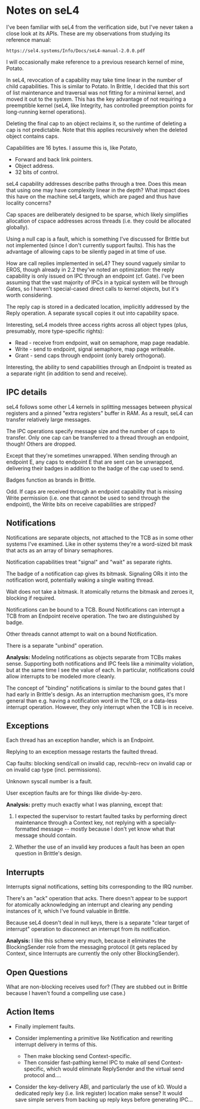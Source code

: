 Notes on seL4
=============

I've been familiar with seL4 from the verification side, but I've never taken a
close look at its APIs.  These are my observations from studying its reference
manual:

    https://sel4.systems/Info/Docs/seL4-manual-2.0.0.pdf

I will occasionally make reference to a previous research kernel of mine,
Potato.

In seL4, revocation of a capability may take time linear in the number of child
capabilities.  This is similar to Potato.  In Brittle, I decided that this sort
of list maintenance and traversal was not fitting for a minimal kernel, and
moved it out to the system.  This has the key advantage of not requiring a
preemptible kernel (seL4, like Integrity, has controlled preemption points for
long-running kernel operations).

Deleting the final cap to an object reclaims it, so the runtime of deleting a
cap is not predictable.  Note that this applies recursively when the deleted
object contains caps.


Capabilities are 16 bytes.  I assume this is, like Potato,
- Forward and back link pointers.
- Object address.
- 32 bits of control.


seL4 capability addresses describe paths through a tree.  Does this mean that
using one may have complexity linear in the depth?  What impact does this have
on the machine seL4 targets, which are paged and thus have locality concerns?

Cap spaces are deliberately designed to be sparse, which likely simplifies
allocation of cspace addresses across threads (i.e. they could be allocated
globally).

Using a null cap is a fault, which is something I've discussed for Brittle but
not implemented (since I don't currently support faults).  This has the
advantage of allowing caps to be silently paged in at time of use.




How are call replies implemented in seL4?  They sound vaguely similar to EROS,
though already in 2.2 they've noted an optimization: the reply capability is
only issued on IPC through an endpoint (cf. Gate).  I've been assuming that the
vast majority of IPCs in a typical system will be through Gates, so I haven't
special-cased direct calls to kernel objects, but it's worth considering.

The reply cap is stored in a dedicated location, implicitly addressed by the
Reply operation.  A separate syscall copies it out into capability space.

Interesting, seL4 models three access rights across all object types (plus,
presumably, more type-specific rights):
- Read - receive from endpoint, wait on semaphore, map page readable.
- Write - send to endpoint, signal semaphore, map page writeable.
- Grant - send caps through endpoint (only barely orthogonal).


Interesting, the ability to send capabilities through an Endpoint is treated as
a separate right (in addition to send and receive).


IPC details
-----------

seL4 follows some other L4 kernels in splitting messages between physical
registers and a pinned "extra registers" buffer in RAM.  As a result, seL4 can
transfer relatively large messages.

The IPC operations specify message size and the number of caps to transfer.
Only one cap can be transferred to a thread through an endpoint, though!  Others
are dropped.

Except that they're sometimes unwrapped.  When sending through an endpoint E,
any caps to endpoint E that are sent can be unwrapped, delivering their badges
in addition to the badge of the cap used to send.

Badges function as brands in Brittle.

Odd.  If caps are received through an endpoint capability that is missing Write
permission (i.e. one that cannot be used to send through the endpoint), the
Write bits on receive capabilities are stripped?


Notifications
-------------

Notifications are separate objects, not attached to the TCB as in some other
systems I've examined.  Like in other systems they're a word-sized bit mask that
acts as an array of binary semaphores.

Notification capabilities treat "signal" and "wait" as separate rights.

The badge of a notification cap gives its bitmask.  Signaling ORs it into the
notification word, potentially waking a single waiting thread.

Wait does not take a bitmask.  It atomically returns the bitmask and zeroes it,
blocking if required.


Notifications can be bound to a TCB.  Bound Notifications can interrupt a TCB
from an Endpoint receive operation.  The two are distinguished by badge.

Other threads cannot attempt to wait on a bound Notification.

There is a separate "unbind" operation.

**Analysis:** Modeling notifications as objects separate from TCBs makes sense.
Supporting both notifications and IPC feels like a minimality violation, but at
the same time I see the value of each.  In particular, notifications could allow
interrupts to be modeled more cleanly.

The concept of "binding" notifications is similar to the bound gates that I had
early in Brittle's design.  As an interruption mechanism goes, it's more general
than e.g. having a notification word in the TCB, or a data-less interrupt
operation.  However, they only interrupt when the TCB is in receive.


Exceptions
----------

Each thread has an exception handler, which is an Endpoint.

Replying to an exception message restarts the faulted thread.

Cap faults: blocking send/call on invalid cap, recv/nb-recv on invalid cap or on
invalid cap type (incl. permissions).

Unknown syscall number is a fault.

User exception faults are for things like divide-by-zero.

**Analysis:** pretty much exactly what I was planning, except that:
1. I expected the supervisor to restart faulted tasks by performing direct
   maintenance through a Context key, not replying with a specially-formatted
   message -- mostly because I don't yet know what that message should contain.

2. Whether the use of an invalid key produces a fault has been an open question
   in Brittle's design.


Interrupts
----------

Interrupts signal notifications, setting bits corresponding to the IRQ number.

There's an "ack" operation that acks.  There doesn't appear to be support for
atomically acknowledging an interrupt and clearing any pending instances of it,
which I've found valuable in Brittle.

Because seL4 doesn't deal in null keys, there is a separate "clear target of
interrupt" operation to disconnect an interrupt from its notification.

**Analysis:**  I like this scheme very much, because it eliminates the
BlockingSender role from the messaging protocol (it gets replaced by Context,
since Interrupts are currently the only other BlockingSender).


Open Questions
--------------

What are non-blocking receives used for?  (They are stubbed out in Brittle
because I haven't found a compelling use case.)


Action Items
------------

- Finally implement faults.

- Consider implementing a primitive like Notification and rewriting interrupt
  delivery in terms of this.
  - Then make blocking send Context-specific.
  - Then consider fast-pathing kernel IPC to make *all* send Context-specific,
    which would eliminate ReplySender and the virtual send protocol and....

- Consider the key-delivery ABI, and particularly the use of k0.  Would a
  dedicated reply key (i.e. link register) location make sense?  It would save
  simple servers from backing up reply keys before generating IPC...

